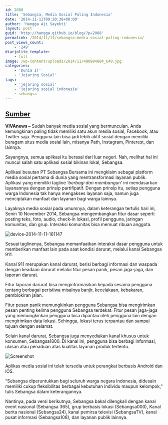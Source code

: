 ```yaml
---
id: 2088
title: 'Sebangsa, Media Sosial Paling Indonesia'
date: '2014-11-11T09:20:38+00:00'
author: 'Hangga Aji Sayekti'
layout: post
guid: 'http://hangga.github.io/blog/?p=2088'
permalink: /2014/11/11/sebangsa-media-sosial-paling-indonesia/
post_views_count:
    - '249'
diarjolite_template:
    - full
image: /wp-content/uploads/2014/11/490984884_640.jpg
categories:
    - 'Dunia IT'
    - 'Jejaring Sosial'
tags:
    - 'jejaring sosial'
    - 'jejaring sosial indonesia'
    - sebangsa
---
```


## [Sumber](http://teknologi.news.viva.co.id/news/read/556749-sebangsa--media-sosial-paling-indonesia)

**VIVAnews –** Sudah banyak media sosial yang bermunculan. Anda kemungkinan paling tidak memiliki satu akun media sosial, Facebook, atau Twitter saja. Pengguna lain bisa jadi lebih aktif sosial dengan memiliki beragam situs media sosial lain, misanya Path, Instagram, Pinterest, dan lainnya.

Sayangnya, semua aplikasi itu berasal dari luar negeri. Nah, melihat hal ini muncul salah satu aplikasi sosial bikinan lokal, Sebangsa.

Aplikasi besutan PT Sebangsa Bersama ini mengklaim sebagai platform media sosial pertama di dunia yang mentransformasi layanan publik. Aplikasi yang memiliki tagline *‘berbagi dan membangun’* ini mendasarkan layanannya dengan prinsip partifipatif. Dengan prinsip itu, setiap pengguna warga Indonesia tak hanya mengakses layanan saja, namun juga menciptakan manfaat dan layanan bagi warga lainnya.

Layaknya media sosial pada umumnya, dalam keterangan tertulis hari ini, Senin 10 November 2014, Sebangsa mengembangkan fitur dasar seperti posting teks, foto, audio, check-in lokasi, profil pengguna, jaringan komunitas, dan grup. Interaksi komunitas bisa memuat ribuan anggota.

![device-2014-11-11-161147](http://hangga.github.io/blog1/wp-content/uploads/2014/11/device-2014-11-11-161147-576x1024.png)

Sesuai taglinenya, Sebangsa memanfaatkan interaksi dasar pengguna untuk memberikan manfaat lain pada saat kondisi darurat, melalui kanal Sebangsa 911.

Kanal 911 merupakan kanal darurat, berisi berbagi informasi dan waspada dengan keadaan darurat melalui fitur pesan panik, pesan jaga-jaga, dan laporan darurat.

Fitur laporan darurat bisa menginformasikan kepada sesama pengguna tentang berbagai peristiwa misalnya banjir, kecelakaan, kebakaran, pemblokiran jalan.

Fitur pesan panik memungkinkan pengguna Sebangsa bisa mengirimkan pesan penting kelima pengguna Sebangsa terdekat. Fitur pesan jaga-jaga yang memungkinkan pengguna bisa dipantau oleh pengguna lain dengan mengirimkan data lokasi. Sehingga, lokasi terus terpantau dan sampai tujuan dengan selamat.

Selain kanal darurat, Sebangsa juga menyediakan kanal khusus untuk konsumen, Sebangsa1800. Di kanal ini, pengguna bisa berbagi informasi, ulasan atau penaduan atas kualitas layanan produk tertentu.

![Screenshot](http://hangga.github.io/blog1/wp-content/uploads/2014/11/Screenshot-1024x575.png)

Aplikas media sosial ini telah tersedia untuk perangkat berbasis Android dan iOS.

“Sebangsa diperuntukkan bagi seluruh warga negara Indonesia, didesain memiliki cukup fleksibilitas berbagai kebutuhan individu maupun kelompok,” tulis Sebangsa dalam keterangannya.

Nantinya, pada versi berikutnya, Sebangsa bakal dilengkali dengan kanal event nasional (Sebangsa 365), grup berbasis lokasi (Sebangsa000), Kanal berita nasional (Sebangsa24), kanal pemirsa televisi (SebangsaTV), kanal pusat informasi (Sebangsa108), dan layanan publik lainnya.